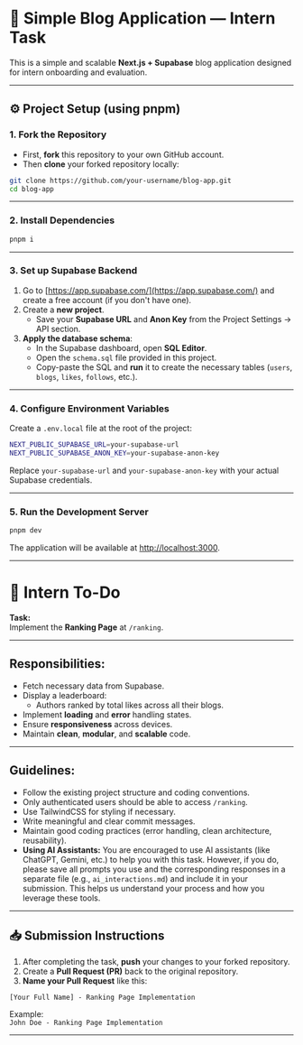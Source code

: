 # 📝 Simple Blog Application — Intern Task

This is a simple and scalable **Next.js + Supabase** blog application designed for intern onboarding and evaluation.

---

## ⚙️ Project Setup (using pnpm)

### 1. Fork the Repository

- First, **fork** this repository to your own GitHub account.
- Then **clone** your forked repository locally:

```bash
git clone https://github.com/your-username/blog-app.git
cd blog-app
```

---

### 2. Install Dependencies

```bash
pnpm i
```

---

### 3. Set up Supabase Backend

1. Go to [https://app.supabase.com/](https://app.supabase.com/) and create a free account (if you don't have one).
2. Create a **new project**.
   - Save your **Supabase URL** and **Anon Key** from the Project Settings → API section.
3. **Apply the database schema**:
   - In the Supabase dashboard, open **SQL Editor**.
   - Open the `schema.sql` file provided in this project.
   - Copy-paste the SQL and **run** it to create the necessary tables (`users`, `blogs`, `likes`, `follows`, etc.).

---

### 4. Configure Environment Variables

Create a `.env.local` file at the root of the project:

```bash
NEXT_PUBLIC_SUPABASE_URL=your-supabase-url
NEXT_PUBLIC_SUPABASE_ANON_KEY=your-supabase-anon-key
```

Replace `your-supabase-url` and `your-supabase-anon-key` with your actual Supabase credentials.

---

### 5. Run the Development Server

```bash
pnpm dev
```

The application will be available at [http://localhost:3000](http://localhost:3000).

---

# 🧹 Intern To-Do

**Task:**  
Implement the **Ranking Page** at `/ranking`.

---

## Responsibilities:

- Fetch necessary data from Supabase.
- Display a leaderboard:
  - Authors ranked by total likes across all their blogs.
- Implement **loading** and **error** handling states.
- Ensure **responsiveness** across devices.
- Maintain **clean**, **modular**, and **scalable** code.

---

## Guidelines:

- Follow the existing project structure and coding conventions.
- Only authenticated users should be able to access `/ranking`.
- Use TailwindCSS for styling if necessary.
- Write meaningful and clear commit messages.
- Maintain good coding practices (error handling, clean architecture, reusability).
- **Using AI Assistants:** You are encouraged to use AI assistants (like ChatGPT, Gemini, etc.) to help you with this task. However, if you do, please save all prompts you use and the corresponding responses in a separate file (e.g., `ai_interactions.md`) and include it in your submission. This helps us understand your process and how you leverage these tools.

---

## 📥 Submission Instructions

1. After completing the task, **push** your changes to your forked repository.
2. Create a **Pull Request (PR)** back to the original repository.
3. **Name your Pull Request** like this:

```
[Your Full Name] - Ranking Page Implementation
```

Example:  
`John Doe - Ranking Page Implementation`

---
